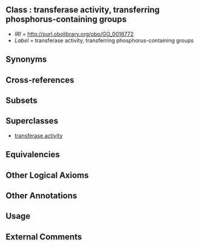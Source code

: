 
## Class : transferase activity, transferring phosphorus-containing groups

 * *IRI* = http://purl.obolibrary.org/obo/GO_0016772
 * *Label* = transferase activity, transferring phosphorus-containing groups

## Synonyms


## Cross-references


## Subsets


## Superclasses

 * [transferase activity](../../GO/40/GO_0016740.md)

## Equivalencies


## Other Logical Axioms


## Other Annotations


## Usage


## External Comments


